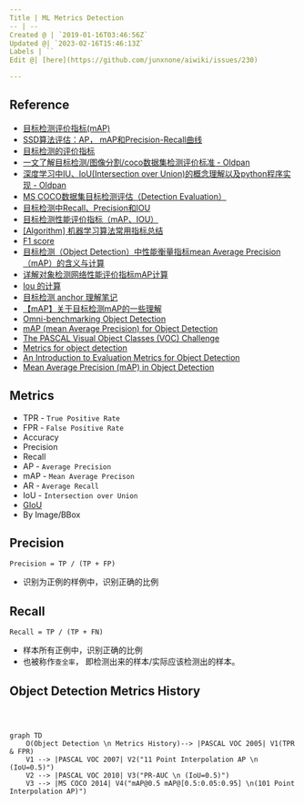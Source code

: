 ```yaml
---
Title | ML Metrics Detection
-- | --
Created @ | `2019-01-16T03:46:56Z`
Updated @| `2023-02-16T15:46:13Z`
Labels | ``
Edit @| [here](https://github.com/junxnone/aiwiki/issues/230)

---
```

## Reference

- [目标检测评价指标(mAP)](https://www.cnblogs.com/makefile/p/metrics-mAP.html)
- [SSD算法评估：AP， mAP和Precision-Recall曲线](https://blog.csdn.net/xunan003/article/details/79252162)
- [目标检测的评价指标](https://blog.csdn.net/Liven_Zhu/article/details/81316627)
- [一文了解目标检测/图像分割/coco数据集检测评价标准  - Oldpan](https://oldpan.me/archives/understand-coco-metric)
- [深度学习中IU、IoU(Intersection over Union)的概念理解以及python程序实现 - Oldpan](https://oldpan.me/archives/iu-iou-intersection-over-union-python)
- [MS COCO数据集目标检测评估（Detection Evaluation）](https://blog.csdn.net/u014734886/article/details/78831884)
- [目标检测中Recall、Precision和IOU](https://blog.csdn.net/yongjiankuang/article/details/78336860)
- [目标检测性能评价指标（mAP、IOU）](https://blog.csdn.net/qq_40196164/article/details/86301784)
- [[Algorithm] 机器学习算法常用指标总结](https://www.cnblogs.com/maybe2030/p/5375175.html)
- [F1 score](https://en.wikipedia.org/wiki/F1_score)
- [目标检测（Object Detection）中性能衡量指标mean Average Precision（mAP）的含义与计算](https://blog.csdn.net/asasasaababab/article/details/79994920)
- [详解对象检测网络性能评价指标mAP计算](https://cloud.tencent.com/developer/article/1370654)
- [Iou 的计算](https://www.cnblogs.com/q735613050/p/10618558.html)
- [目标检测 anchor 理解笔记](https://www.cnblogs.com/zfcode/p/mu-biao-jian-ce-anchor-li-jie-bi-ji.html)
- [【mAP】关于目标检测mAP的一些理解](https://blog.csdn.net/u014636245/article/details/89236073)
- [Omni-benchmarking Object Detection](https://towardsdatascience.com/omni-benchmarking-object-detection-b390cc4114cd)
- [mAP (mean Average Precision) for Object Detection](https://medium.com/@jonathan_hui/map-mean-average-precision-for-object-detection-45c121a31173)
- [The PASCAL Visual Object Classes (VOC) Challenge](http://homepages.inf.ed.ac.uk/ckiw/postscript/ijcv_voc09.pdf)
- [Metrics for object detection](https://github.com/rafaelpadilla/Object-Detection-Metrics)
- [An Introduction to Evaluation Metrics for Object Detection](https://blog.zenggyu.com/en/post/2018-12-16/an-introduction-to-evaluation-metrics-for-object-detection/)
- [Mean Average Precision (mAP) in Object Detection](https://learnopencv.com/mean-average-precision-map-object-detection-model-evaluation-metric)


## Metrics
- TPR - `True Positive Rate`
- FPR - `False Positive Rate`
- Accuracy
- Precision
- Recall
- AP - `Average Precision`
- mAP - `Mean Average Precison` 
- AR - `Average Recall`
- IoU - `Intersection over Union`
- [GIoU](/GIoU)
- By Image/BBox

## Precision
```
Precision = TP / (TP + FP)
```
- 识别为正例的样例中，识别正确的比例


## Recall
```
Recall = TP / (TP + FN)
```
- 样本所有正例中，识别正确的比例
- 也被称作`查全率`， 即检测出来的样本/实际应该检测出的样本。


## Object Detection Metrics History

```mermaid



graph TD
    O(Object Detection \n Metrics History)--> |PASCAL VOC 2005| V1(TPR & FPR)
    V1 --> |PASCAL VOC 2007| V2("11 Point Interpolation AP \n (IoU=0.5)")
    V2 --> |PASCAL VOC 2010| V3("PR-AUC \n (IoU=0.5)")
    V3 --> |MS COCO 2014| V4("mAP@0.5 mAP@[0.5:0.05:0.95] \n(101 Point Interpolation AP)")




```
